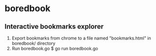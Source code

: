 # boredbook
## Interactive bookmarks explorer

1. Export bookmarks from chrome to a file named "bookmarks.html" in boredbook/ directory
2. Run boredbook.go
  $ go run boredbook.go
